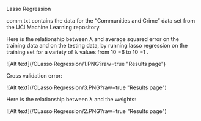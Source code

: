 Lasso Regression

comm.txt contains the data for the “Communities and Crime” data set from the UCI Machine Learning repository.

Here is the relationship between λ and average squared error on the training data and on the testing data, by running lasso regression on the training set for a variety of λ values from 10 −6 to 10 −1 . 
  
![Alt text](/CLasso Regression/1.PNG?raw=true "Results page")

Cross validation error:

![Alt text](/CLasso Regression/3.PNG?raw=true "Results page")

Here is the relationship between λ and the weights:

![Alt text](/CLasso Regression/2.PNG?raw=true "Results page")
